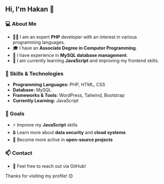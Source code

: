 ## Hi, I'm Hakan 👋

### 💻 About Me
- 👨‍💻 I am an expert **PHP** developer with an interest in various programming languages.
- 🎓 I have an **Associate Degree in Computer Programming**.
- 📜 I have experience in **MySQL database management**.
- 🎯 I am currently learning **JavaScript** and improving my frontend skills.

### 🚀 Skills & Technologies
- **Programming Languages:** PHP, HTML, CSS
- **Database:** MySQL
- **Frameworks & Tools:** WordPress, Tailwind, Bootstrap
- **Currently Learning:** JavaScript

### 🎯 Goals
- ⚡ Improve my **JavaScript** skills
- 🔒 Learn more about **data security** and **cloud systems**
- 🚀 Become more active in **open-source projects**

### 📫 Contact
- 📩 Feel free to reach out via GitHub!

Thanks for visiting my profile! 😊
